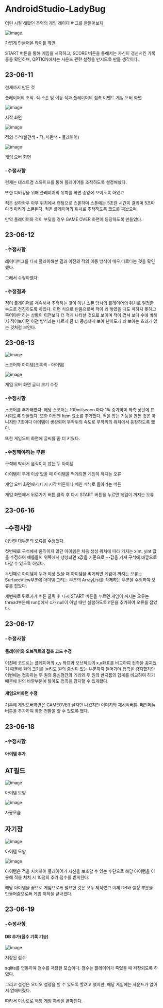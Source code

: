 # AndroidStudio-LadyBug
어린 시절 해봤던 추억의 게임 레이디 버그를 만들어보자

![image](https://github.com/bernadette1008/AndroidStudio-LadyBugGame/assets/103907857/8b5a30f3-0a49-4e5d-97d4-7e8ad986dbe9)

가볍게 만들어본 타이틀 화면

START 버튼을 통해 게임을 시작하고, SCORE 버튼을 통해서는 자신이 갱신시킨 기록들을 확인하며, OPTION에서는 사운드 관련 설정을 만지도록 만들 생각이다.

## 23-06-11
현재까지 만든 것

플레이어의 조작.
적 스폰 및 이동
적과 플레이어의 접촉 이벤트
게임 오버 화면

![image](https://github.com/bernadette1008/AndroidStudio-LadyBugGame/assets/103907857/43b29024-bf99-4f3b-af33-09d5132bdb44)

시작 화면

![image](https://github.com/bernadette1008/AndroidStudio-LadyBugGame/assets/103907857/0149fa90-b129-4898-b379-9e4af2b2dda4)

적의 추척(빨간색 - 적, 파란색 - 플레이어)

![image](https://github.com/bernadette1008/AndroidStudio-LadyBugGame/assets/103907857/7e649d49-6b24-4923-b710-f5d9017f8463)

게임 오버 화면

### -수정사항

현재는 테스트겸 스와이프를 통해 플레이어를 조작하도록 설정해놨다.

또한 디버깅을 위해 플레이어의 위치를 화면 중앙에 보이도록 하였고

적은 상하좌우 아무 위치에서 랜덤으로 스폰하며
스폰에는 5초란 시간이 걸리며 5초마다 5 마리가 스폰된다.
적은 플레이어의 위치로 추적하도록 코드를 짜놨으며

만약 플레이어와 적이 부딪칠 경우 GAME OVER 화면이 등장하도록 만들었다.

## 23-06-12
### -수정사항

레이디버그를 다시 플레이해본 결과 이전의 적의 이동 방식이 매우 다르다는 것을 확인했다.

그래서 수정하였다.

### -수정결과

적이 플레이어를 계속해서 추적하는 것이 아닌 스폰 당시의 플레이어의 위치로 일정한 속도로 전진하도록 하였다.
이런 식으로 만듬으로써 적이 꽤 쌓였을 때도 피하지 못하고 죽어야만 하는 상황이 이전보다 더 적게 나타날 것으로 보이며
적이 겹쳐 보다 수에 비해서 적어보이던 이전 방식과는 다르게 좀 더 풍성하게 보여 난이도가 꽤 보이는 효과가 있는 것처럼 보인다.

## 23-06-13

![image](https://github.com/bernadette1008/AndroidStudio-LadyBugGame/assets/103907857/c0acd233-dd29-4bcd-be7f-aebb4bbe9677)

스코어와 아이템(초록색 - 아이템)

![image](https://github.com/bernadette1008/AndroidStudio-LadyBugGame/assets/103907857/aeb6c8cd-c747-453b-8fbf-c7c5f7374fbb)

게임 오버 화면 글씨 크기 수정

### -수정사항

스코어를 추가해봤다. 해당 스코어는 100milsecon 마다 1씩 증가하며 좌측 상단에 표시되도록 만들었다.
또한 이번엔 Item 요소를 추가했다. 적을 잡는 기능을 만든 것은 아니지만 7초마다 아이템이 생성되어 무작위의 속도로 무작위의 위치에서 등장하도록 했다.

또한 게임오버 화면에 글씨를 좀 더 키웠다.

### -수정해야하는 부분

구석에 박혀서 움직이지 않는 두 아이템

아이템이 두개 이상 있을 때 아이템을 먹게되면 게임이 꺼지는 오류

게임 오버 화면에서 다시 시작 버튼이나 메인 메뉴로 돌아가는 버튼

게임 화면에서 뒤로가기 버튼 클릭 후 다시 START 버튼을 누르면 게임이 꺼지는 오류

## 23-06-16

## -수정사항

이번엔 대부분의 오류를 수정했다.

첫번째로 구석에서 움직이지 않던 아이템은 처음 생성 위치에 따라 가지는 xInt, yInt 값을 수정하여 예를들어 위쪽에서 생성되면 x값을 기준으로 +-값을 가져 구석에 바깥으로 나갈 수 있도록 하였다.

두번째로 아이템이 두개 이상 있을 때 아이템을 먹게되면 게임이 꺼지는 오류는 SurfaceView부분에 아이템 그리는 부분의 ArrayList를 삭제하는 부분을 수정하여 오류를 잡았다.

세번째로 뒤로가기 버튼 클릭 후 다시 START 버튼을 누르면 게임이 꺼지는 오류는 thread부분에 run()에서 c가 null이 아닐 때만 실행하도록 if문을 추가하여 오류를 잡았다.

## 23-06-17

### -수정사항

#### 플레이어와 오브젝트의 접촉 코드 수정
이전에 코드로는 플레이어의 x,y 좌표와 오브젝트의 x,y좌표를 비교하여 접촉을 감지했기 때문에 원의 크기를 늘려도 원의 중심이 있는 부분까지 들어가야 접촉을 감지했지만 이번에는 접촉하는 두 원의 중심점간의 거리와 두 원의 반지름의 합계를 비교하여 하기 때문에 원의 바깥부분에 닿아도 접촉을 감지할 수 있게됐다.

#### 게임오버화면 수정
기존에 게임오버화면은 GAMEOVER 글자만 나왔지만 이미지와 재시작버튼, 메인메뉴 버튼을 추가하여 화면 전환을 할 수 있도록 했다.

## 23-06-18

### -수정사항

#### 아이템 추가
## AT필드

![image](https://github.com/bernadette1008/AndroidStudio-LadyBugGame/assets/103907857/08bddca4-1252-485e-b723-4c92f9b48f0b)

아이템 모양

![image](https://github.com/bernadette1008/AndroidStudio-LadyBugGame/assets/103907857/fb2efcef-63a8-4d1e-a994-78b3eb7d5104)

사용모습

## 자기장

![image](https://github.com/bernadette1008/AndroidStudio-LadyBugGame/assets/103907857/d3281a6a-82f0-4289-b20e-4b80ed65755b)

아이템 모양

![image](https://github.com/bernadette1008/AndroidStudio-LadyBugGame/assets/103907857/22417f51-8897-4248-8af7-9ac7ce7343ae)

아이템은 적을 처치하여 플레이어가 자신을 보호할 수 있는 수단으로 해당 아이템을 이용해 적을 처치 시 10점의 추가 점수를 받게된다.

해당 아이템을 끝으로 게임으로써 필요한 것은 모두 제작했고 이제 DB와 설정 부분을 만들어줌으로써 게임 제작을 끝내겠다.

## 23-06-19

### -수정사항

#### DB 추가(점수 기록 기능)

![image](https://github.com/bernadette1008/AndroidStudio-LadyBugGame/assets/103907857/25a6b644-c261-430d-9bf0-3c5360cee68b)

저장된 점수

sqlite를 연동하여 점수를 저장한 모습이다.
점수는 플레이어가 죽었을 때 저장되도록 하였다.

그리고 설정은 오디오 설정을 할 수 있도록 할려고 했지만, 해당 게임에는 사운드가 없어서 없애버렸다.

따라서 이상으로 해당 게임 제작을 끝마친다.

